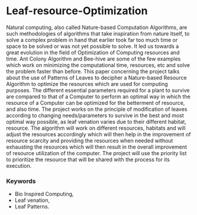 ﻿# Leaf-resource-Optimization
Natural computing, also called Nature-based Computation Algorithms, are such methodologies of algorithms that take inspiration from nature itself, to solve a complex problem in hand that earlier took far too much time or space to be solved or was not yet possible to solve. It led us towards a great evolution in the field of Optimization of Computing resources and time. Ant Colony Algorithm and Bee-hive are some of the few examples which work on minimizing the computational time, resources, etc and solve the problem faster than before. This paper concerning the project talks about the use of Patterns of Leaves to decipher a Nature-based Resource Algorithm to optimize the resources which are used for computing purposes. The different essential parameters required for a plant to survive are compared to that of a Computer to perform an optimal way in which the resource of a Computer can be optimized for the betterment of resource, and also time. The project works on the principle of modification of leaves according to changing needs/parameters to survive in the best and most optimal way possible, as leaf venation varies due to their different habitat, resource. The algorithm will work on different resources, habitats and will adjust the resources accordingly which will then help in the improvement of resource scarcity and providing the resources when needed without exhausting the resources which will then result in the overall improvement of resource utilization of the computer. The project will use the priority list to prioritize the resource that will be shared with the process for its execution.

### Keywords
* Bio Inspired Computing,
* Leaf venation,
* Leaf Patterns.
